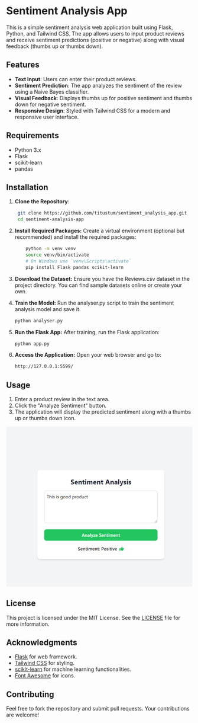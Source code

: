 # Sentiment Analysis App

This is a simple sentiment analysis web application built using Flask, Python, and Tailwind CSS. The app allows users to input product reviews and receive sentiment predictions (positive or negative) along with visual feedback (thumbs up or thumbs down).

## Features

- **Text Input**: Users can enter their product reviews.
- **Sentiment Prediction**: The app analyzes the sentiment of the review using a Naive Bayes classifier.
- **Visual Feedback**: Displays thumbs up for positive sentiment and thumbs down for negative sentiment.
- **Responsive Design**: Styled with Tailwind CSS for a modern and responsive user interface.

## Requirements

- Python 3.x
- Flask
- scikit-learn
- pandas

## Installation

1. **Clone the Repository**:
   ```bash
    git clone https://github.com/titustum/sentiment_analysis_app.git
    cd sentiment-analysis-app
   ```

2. **Install Required Packages:** Create a virtual environment (optional but recommended) and install the required packages:

    ```bash
        python -m venv venv
        source venv/bin/activate   
        # On Windows use `venv\Scripts\activate`
        pip install Flask pandas scikit-learn
    ```

3. **Download the Dataset:** Ensure you have the Reviews.csv dataset in the project directory. You can find sample datasets online or create your own.

4.  **Train the Model:** Run the analyser.py script to train the sentiment analysis model and save it.

    ```bash 
    python analyser.py
    ```
5. **Run the Flask App:** After training, run the Flask application:

    ```bash 
    python app.py
    ```
6. **Access the Application:** Open your web browser and go to:

    ```bash
    http://127.0.0.1:5599/
    ```
## Usage

1. Enter a product review in the text area.
2. Click the "Analyze Sentiment" button.
3. The application will display the predicted sentiment along with a thumbs up or thumbs down icon.

![System snippet](snippet.PNG)

## License

This project is licensed under the MIT License. See the [LICENSE](LICENSE) file for more information.

## Acknowledgments

- [Flask](https://flask.palletsprojects.com/) for web framework.
- [Tailwind CSS](https://tailwindcss.com/) for styling.
- [scikit-learn](https://scikit-learn.org/) for machine learning functionalities.
- [Font Awesome](https://fontawesome.com/) for icons.

## Contributing

Feel free to fork the repository and submit pull requests. Your contributions are welcome! 
